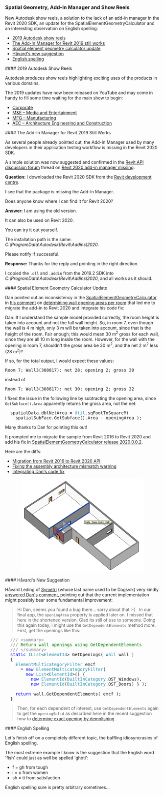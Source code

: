 <head>
<meta http-equiv="Content-Type" content="text/html; charset=utf-8">
<link rel="stylesheet" type="text/css" href="bc.css">
<script src="https://cdn.rawgit.com/google/code-prettify/master/loader/run_prettify.js" type="text/javascript"></script>
<script src="https://cdn.rawgit.com/google/code-prettify/master/loader/run_prettify.js" type="text/javascript"></script>

</head>

<!---

- 2019 Autodesk show reels are out

- Add-In Manager Missing in Revit 2020 SDK
  https://forums.autodesk.com/t5/revit-api-forum/revit-2020-addin-manager-missing/m-p/8774075

- https://thebuildingcoder.typepad.com/blog/2016/04/determining-wall-opening-areas-per-room.html#comment-4452689539
  can you help dan with his question on your SpatialElementGeometryCalculator sample?
  https://thebuildingcoder.typepad.com/blog/2016/04/determining-wall-opening-areas-per-room.html#comment-4452599622
  dan confirmed that he fixed it himself in a subsequent comment
  i migrated the add-in to Revit 2020 and integrated his changes in the github repo
  so, really, all you could help with is to confirm the change that dan suggested, subtracting the opening area:
  https://github.com/jeremytammik/SpatialElementGeometryCalculator/compare/2020.0.0.1...2020.0.0.2
 
- english spelling
  the english word 'fish' could theoretically be spelled 'ghoti':
  f = gh from tough
  i = o from women
  sh = ti from satisfaction
  english spelling is pretty arbitrary sometimes...

twitter:

Autodesk show reels, spatial element geometry calculator and Add-In Manager update for the #RevitAPI @AutodeskForge @AutodeskRevit #bim #DynamoBim #ForgeDevCon http://bit.ly/spatialgeo2020

New Autodesk show reels, a solution to the lack of an add-in manager in the Revit 2020 SDK, an update for the SpatialElementGeometryCalculator and an interesting observation on English spelling
&ndash; 2019 Autodesk show reels
&ndash; The Add-In Manager for Revit 2019 still works
&ndash; Spatial element geometry calculator update
&ndash; English spelling...

linkedin:

 the #RevitAPI #bim #DynamoBim #ForgeDevCon #Revit #API #IFC #SDK #AI #VisualStudio #Autodesk #AEC #adsk

Autodesk show reels, spatial element geometry calculator and Add-In Manager update for the #RevitAPI

http://bit.ly/spatialgeo2020

New Autodesk show reels, a solution to the lack of an add-in manager in the Revit 2020 SDK, an update for the SpatialElementGeometryCalculator and an interesting observation on English spelling:

- 2019 Autodesk show reels
- The Add-In Manager for Revit 2019 still works
- Spatial element geometry calculator update
- English spelling...

#bim #DynamoBim #ForgeDevCon #Revit #API #IFC #SDK #AI #VisualStudio #Autodesk #AEC #adsk

-->

### Spatial Geometry, Add-In Manager and Show Reels

New Autodesk show reels, a solution to the lack of an add-in manager in the Revit 2020 SDK, an update for the SpatialElementGeometryCalculator and an interesting observation on English spelling:

- [2019 Autodesk show reels](#2) 
- [The Add-In Manager for Revit 2019 still works](#3) 
- [Spatial element geometry calculator update](#4)
- [Håvard's new suggestion](#4.1)
- [English spelling](#5) 

####<a name="2"></a> 2019 Autodesk Show Reels

Autodesk produces show reels highlighting exciting uses of the products in various domains.

The 2019 updates have now been released on YouTube and may come in handy to fill some time waiting for the main show to begin:

- [Corporate](https://youtu.be/KWvPfmjwjOM)
- [M&amp;E &ndash; Media and Entertainment ](https://youtu.be/bUwbe7oIMxU)
- [MFG &ndash; Manufacturing ](https://youtu.be/361wG7e8lCg)
- [AEC &ndash; Architecture Engineering and Construction](https://youtu.be/Kuqg0OitrSc)

####<a name="3"></a> The Add-In Manager for Revit 2019 Still Works

As several people already pointed out, the Add-In Manager used by many developers in their application testing workflow is missing in the Revit 2020 SDK.

A simple solution was now suggested and confirmed in
the [Revit API discussion forum](http://forums.autodesk.com/t5/revit-api-forum/bd-p/160) thread
on [Revit 2020 add-in manager missing](https://forums.autodesk.com/t5/revit-api-forum/revit-2020-addin-manager-missing/m-p/8774075):

**Question:** I downloaded the Revit 2020 SDK from the [Revit development centre](https://www.autodesk.com/developer-network/platform-technologies/revit).

I see that the package is missing the Add-In Manager.

Does anyone know where I can find it for Revit 2020?

**Answer:** I am using the old version.

It can also be used on Revit 2020.

You can try it out yourself.

The installation path is the same: *C:\ProgramData\Autodesk\Revit\Addins\2020*.

Please notify if successful.

**Response:** Thanks for the reply and pointing in the right direction.

I copied the `.dll` and `.addin` from the 2019.2 SDK into *C:\ProgramData\Autodesk\Revit\Addins\2020*, and all works as it should.


####<a name="4"></a> Spatial Element Geometry Calculator Update

Dan pointed out an inconsistency in
the [SpatialElementGeometryCalculator](https://github.com/jeremytammik/SpatialElementGeometryCalculator)
in [his comment](https://thebuildingcoder.typepad.com/blog/2016/04/determining-wall-opening-areas-per-room.html#comment-4452599622)
on [determining wall opening areas per room](https://thebuildingcoder.typepad.com/blog/2016/04/determining-wall-opening-areas-per-room.html) that led me to migrate the add-in to Revit 2020 and integrate his code fix:

Dan: If I understand the sample model provided correctly, the room height is taken into account and not the full wall height.
So, in room 7, even though the wall is 4 m high, only 3 m will be taken into account, since that is the height of the room.
Fair enough; this would mean 30 m<sup>2</sup> gross for each wall, since they are all 10 m long inside the room.
However, for the wall with the opening in room 7, shouldn't the gross area be 30 m<sup>2</sup>, and the net 2 m<sup>2</sup> less (28 m<sup>2</sup>)?

If so, for the total output, I would expect these values:

<pre>
Room 7; Wall3(308817): net 28; opening 2; gross 30
</pre>

instead of

<pre>
Room 7; Wall3(308817): net 30; opening 2; gross 32
</pre>

I fixed the issue in the following line by subtracting the opening area, since `GetSubface().Area` apparently returns the gross area, not the net:

<pre class="code">
  spatialData.dblNetArea&nbsp;=&nbsp;<span style="color:#2b91af;">Util</span>.sqFootToSquareM(
  &nbsp;&nbsp;spatialSubFace.GetSubface().Area&nbsp;-&nbsp;openingArea&nbsp;);&nbsp;
</pre>

Many thanks to Dan for pointing this out!

It prompted me to migrate the sample from Revit 2016 to Revit 2020 and add his fix
in [SpatialElementGeometryCalculator release 2020.0.0.2](https://github.com/jeremytammik/SpatialElementGeometryCalculator/releases/tag/2020.0.0.2).

Here are the diffs:

- [Migration from Revit 2016 to Revit 2020 API](https://github.com/jeremytammik/SpatialElementGeometryCalculator/compare/2016.0.0.3...2020.0.0.0)
- [Fixing the assembly architecture mismatch warning](https://github.com/jeremytammik/SpatialElementGeometryCalculator/compare/2020.0.0.0...2020.0.0.1)
- [Integrating Dan's code fix](https://github.com/jeremytammik/SpatialElementGeometryCalculator/compare/2020.0.0.1...2020.0.0.2)

<center>
<img src="img/SpatialElementGeometryCalculator2Test3d.png" alt="SpatialElementGeometryCalculator test model 3D view" width="400">
</center>

####<a name="4.1"></a> Håvard's New Suggestion

Håvard Leding of [Symetri](https://www.symetri.com) {whose last name used to be Dagsvik) very
kindly [answered Dan's comment](https://thebuildingcoder.typepad.com/blog/2016/04/determining-wall-opening-areas-per-room.html#comment-4454441990),
pointing out that the current implementation might possibly bear some fundamental improvement:

> Hi Dan, seems you found a bug there... sorry about that :-) &nbsp;
In our final app, the `openingArea` property is applied later on.
I missed that here in the shortened version.
Glad its still of use to someone.
Doing this again today, I might use the `GetDependentElements` method more.
First, get the openings like this:

<pre class="code">
&nbsp;&nbsp;<span style="color:gray;">///</span><span style="color:green;">&nbsp;</span><span style="color:gray;">&lt;</span><span style="color:gray;">summary</span><span style="color:gray;">&gt;</span>
&nbsp;&nbsp;<span style="color:gray;">///</span><span style="color:green;">&nbsp;Return&nbsp;wall&nbsp;openings&nbsp;using&nbsp;GetDependentElements</span>
&nbsp;&nbsp;<span style="color:gray;">///</span><span style="color:green;">&nbsp;</span><span style="color:gray;">&lt;/</span><span style="color:gray;">summary</span><span style="color:gray;">&gt;</span>
&nbsp;&nbsp;<span style="color:blue;">static</span>&nbsp;<span style="color:#2b91af;">IList</span>&lt;<span style="color:#2b91af;">ElementId</span>&gt;&nbsp;GetOpenings(&nbsp;<span style="color:#2b91af;">Wall</span>&nbsp;wall&nbsp;)
&nbsp;&nbsp;{
&nbsp;&nbsp;&nbsp;&nbsp;<span style="color:#2b91af;">ElementMulticategoryFilter</span>&nbsp;emcf
&nbsp;&nbsp;&nbsp;&nbsp;&nbsp;&nbsp;=&nbsp;<span style="color:blue;">new</span>&nbsp;<span style="color:#2b91af;">ElementMulticategoryFilter</span>(
&nbsp;&nbsp;&nbsp;&nbsp;&nbsp;&nbsp;&nbsp;&nbsp;<span style="color:blue;">new</span>&nbsp;<span style="color:#2b91af;">List</span>&lt;<span style="color:#2b91af;">ElementId</span>&gt;()&nbsp;{
&nbsp;&nbsp;&nbsp;&nbsp;&nbsp;&nbsp;&nbsp;&nbsp;&nbsp;&nbsp;<span style="color:blue;">new</span>&nbsp;<span style="color:#2b91af;">ElementId</span>(<span style="color:#2b91af;">BuiltInCategory</span>.OST_Windows),
&nbsp;&nbsp;&nbsp;&nbsp;&nbsp;&nbsp;&nbsp;&nbsp;&nbsp;&nbsp;<span style="color:blue;">new</span>&nbsp;<span style="color:#2b91af;">ElementId</span>(<span style="color:#2b91af;">BuiltInCategory</span>.OST_Doors)&nbsp;}&nbsp;);
 
&nbsp;&nbsp;&nbsp;&nbsp;<span style="color:blue;">return</span>&nbsp;wall.GetDependentElements(&nbsp;emcf&nbsp;);
&nbsp;&nbsp;}
</pre>

> Then, for each dependent of interest, use `GetDependentElements` again to get the `openingSolid` as described here in the recent suggestion how
to [determine exact opening by demolishing](https://thebuildingcoder.typepad.com/blog/2019/03/determine-exact-opening-by-demolishing.html).


####<a name="5"></a> English Spelling

Let's finish off on a completely different topic, the baffling idiosyncrasies of English spelling.

The most extreme example I know is the suggestion that the English word 'fish' could just as well be spelled 'ghoti':

- f = gh from tough
- i = o from women
- sh = ti from satisfaction

English spelling sure is pretty arbitrary sometimes...
